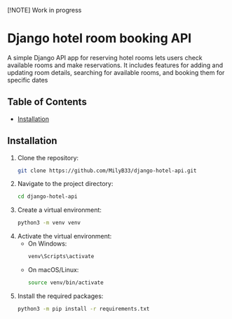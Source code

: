 [!NOTE]
Work in progress

# Django hotel room booking API

A simple Django API app for reserving hotel rooms lets users check available rooms and make reservations. It includes features for adding and updating room details, searching for available rooms, and booking them for specific dates

## Table of Contents

- [Installation](#installation)

## Installation

1. Clone the repository:
   ```bash
   git clone https://github.com/MilyB33/django-hotel-api.git
   ```
2. Navigate to the project directory:
   ```bash
   cd django-hotel-api
   ```
3. Create a virtual environment:
   ```bash
   python3 -m venv venv
   ```
4. Activate the virtual environment:
   - On Windows:
     ```bash
     venv\Scripts\activate
     ```
   - On macOS/Linux:
     ```bash
     source venv/bin/activate
     ```
5. Install the required packages:
   ```bash
   python3 -m pip install -r requirements.txt
   ```
